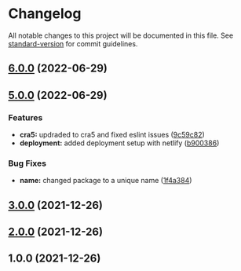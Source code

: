# Changelog

All notable changes to this project will be documented in this file. See [standard-version](https://github.com/conventional-changelog/standard-version) for commit guidelines.

## [6.0.0](https://github.com/m-nathani/react-bootstrap/compare/v5.0.0...v6.0.0) (2022-06-29)

## [5.0.0](https://github.com/m-nathani/react-bootstrap/compare/v3.0.0...v5.0.0) (2022-06-29)


### Features

* **cra5:** updraded to cra5 and fixed eslint issues ([9c59c82](https://github.com/m-nathani/react-bootstrap/commit/9c59c828411631a673471aea68d505bb212a12ec))
* **deployment:** added deployment setup with netlify ([b900386](https://github.com/m-nathani/react-bootstrap/commit/b9003860cfeef9fd5f88d03beab6ddec5c671a6a))


### Bug Fixes

* **name:** changed package to a unique name ([1f4a384](https://github.com/m-nathani/react-bootstrap/commit/1f4a384464b8f495ea8f60c390c5846167fc72b6))

## [3.0.0](https://github.com/m-nathani/react-bootstrap/compare/v2.0.0...v3.0.0) (2021-12-26)

## [2.0.0](https://github.com/m-nathani/react-bootstrap/compare/v1.0.0...v2.0.0) (2021-12-26)

## 1.0.0 (2021-12-26)
